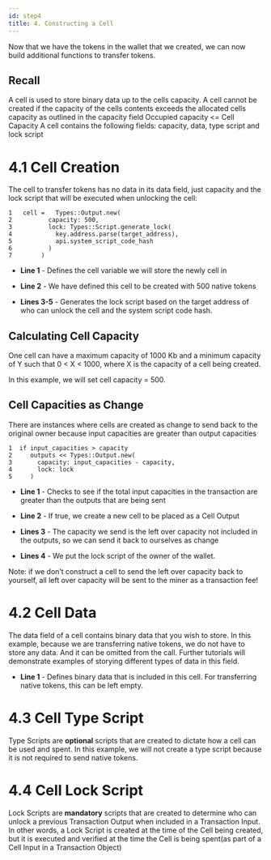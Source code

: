 ```yaml
---
id: step4
title: 4. Constructing a Cell
---
```


Now that we have the tokens in the wallet that we created, we can now build additional functions to transfer tokens.

## Recall

A cell is used to store binary data up to the cells capacity. A cell cannot be created if the capacity of the cells contents exceeds the allocated cells capacity as outlined in the capacity field
Occupied capacity <= Cell Capacity
A cell contains the following fields: capacity, data, type script and lock script


# 4.1 Cell Creation

The cell to transfer tokens has no data in its data field, just capacity and the lock script that will be executed when unlocking the cell:
```
1 	cell =   Types::Output.new(
2          capacity: 500,
3          lock: Types::Script.generate_lock(
4            key.address.parse(target_address),
5            api.system_script_code_hash
6          )
7        )
```

* __Line 1__ - Defines the cell variable we will store the newly cell in

* __Line 2__ - We have defined this cell to be created with 500 native tokens

* __Lines 3-5__ - Generates the lock script based on the target address of who can unlock the cell and the system script code hash.

## Calculating Cell Capacity

One cell can have a maximum capacity of 1000 Kb and a minimum capacity of Y such that 0 < X < 1000, where X is the capacity of a cell being created.

In this example, we will set cell capacity = 500.

## Cell Capacities as Change

There are instances where cells are created as change to send back to the original owner because input capacities are greater than output capacities

```
1  if input_capacities > capacity
2     outputs << Types::Output.new(
3       capacity: input_capacities - capacity,
4       lock: lock
5     )
```

* __Line 1__ - Checks to see if the total input capacities in the transaction are greater than the outputs that are being sent

* __Line 2__ - If true, we create a new cell to be placed as a Cell Output

* __Lines 3__ - The capacity we send is the left over capacity not included in the outputs, so we can send it back to ourselves as change

* __Lines 4__ - We put the lock script of the owner of the wallet.

Note: if we don’t construct a cell to send the left over capacity back to yourself, all left over capacity will be sent to the miner as a transaction fee!

# 4.2 Cell Data

The data field of a cell contains binary data that you wish to store.  In this example, because we are transferring native tokens, we do not have to store any data. And it can be omitted from the call. Further tutorials will demonstrate examples of storying different types of data in this field.


* __Line 1__ - Defines binary data that is included in this cell. For transferring native tokens, this can be left empty.

# 4.3 Cell Type Script

Type Scripts  are __optional__ scripts that are created to dictate how a cell can be used and spent. In this example, we will not create a type script because it is not required to send native tokens.

# 4.4 Cell Lock Script

Lock Scripts are __mandatory__  scripts that are created to determine who can unlock a previous Transaction Output when included in a Transaction Input. In other words, a Lock Script is created at the time of the Cell being created, but it is executed and verified at the time the Cell is being spent(as part of a Cell Input in a Transaction Object)
